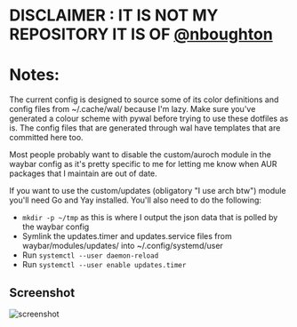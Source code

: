 # DISCLAIMER : IT IS NOT MY REPOSITORY IT IS OF [@nboughton]([url](https://github.com/nboughton/dotfiles))



# Notes:
The current config is designed to source some of its color definitions and config files from ~/.cache/wal/ because I'm lazy. Make sure you've generated a colour scheme with pywal before trying to use these dotfiles as is. The config files that are generated through wal have templates that are committed here too.

Most people probably want to disable the custom/auroch module in the waybar config as it's pretty specific to me for letting me know when AUR packages that I maintain are out of date.

If you want to use the custom/updates (obligatory "I use arch btw") module you'll need Go and Yay installed. You'll also need to do the following:

* ````mkdir -p ~/tmp```` as this is where I output the json data that is polled by the waybar config
* Symlink the updates.timer and updates.service files from waybar/modules/updates/ into ~/.config/systemd/user
* Run ````systemctl --user daemon-reload````
* Run ````systemctl --user enable updates.timer````

## Screenshot

![screenshot](/screenshot.png)
